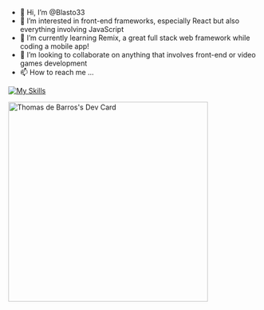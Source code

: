 - 👋 Hi, I’m @Blasto33
- 👀 I’m interested in front-end frameworks, especially React but also everything involving JavaScript
- 🌱 I’m currently learning Remix, a great full stack web framework while coding a mobile app!
- 💞️ I’m looking to collaborate on anything that involves front-end or video games development
- 📫 How to reach me ...

[![My Skills](https://skillicons.dev/icons?i=js,react,remix,sqlite,tailwind,html,css,wasm,docker,firebase,unity,vscode)](https://skillicons.dev)

<!---
Blasto33/Blasto33 is a ✨ special ✨ repository because its `README.md` (this file) appears on your GitHub profile.
You can click the Preview link to take a look at your changes.
--->

<a href="https://app.daily.dev/Blasto"><img src="https://api.daily.dev/devcards/4a2b8f674cab45d7a6209485f23b1113.png?r=qu1" width="400" alt="Thomas de Barros's Dev Card"/></a>
